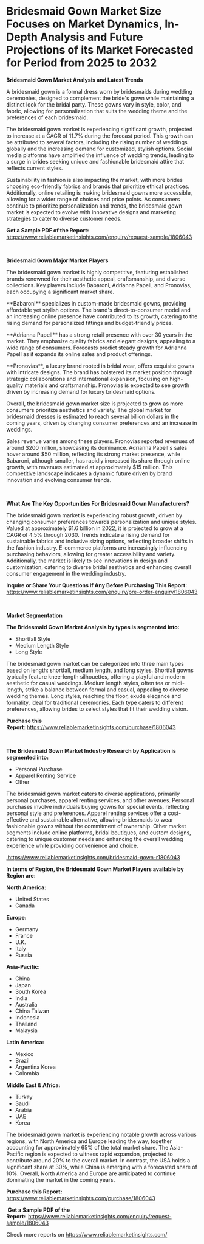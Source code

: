 <p><h1>Bridesmaid Gown Market Size Focuses on Market Dynamics, In-Depth Analysis and Future Projections of its Market Forecasted for Period from 2025 to 2032</h1></p><p><strong>Bridesmaid Gown Market Analysis and Latest Trends</strong></p>
<p><p>A bridesmaid gown is a formal dress worn by bridesmaids during wedding ceremonies, designed to complement the bride's gown while maintaining a distinct look for the bridal party. These gowns vary in style, color, and fabric, allowing for personalization that suits the wedding theme and the preferences of each bridesmaid.</p><p>The bridesmaid gown market is experiencing significant growth, projected to increase at a CAGR of 11.7% during the forecast period. This growth can be attributed to several factors, including the rising number of weddings globally and the increasing demand for customized, stylish options. Social media platforms have amplified the influence of wedding trends, leading to a surge in brides seeking unique and fashionable bridesmaid attire that reflects current styles.</p><p>Sustainability in fashion is also impacting the market, with more brides choosing eco-friendly fabrics and brands that prioritize ethical practices. Additionally, online retailing is making bridesmaid gowns more accessible, allowing for a wider range of choices and price points. As consumers continue to prioritize personalization and trends, the bridesmaid gown market is expected to evolve with innovative designs and marketing strategies to cater to diverse customer needs.</p></p>
<p><strong>Get a Sample PDF of the Report:&nbsp;</strong> <a href="https://www.reliablemarketinsights.com/enquiry/request-sample/1806043?utm_campaign=1904&utm_medium=2&utm_source=Github&utm_content=ia&utm_term=05022025&utm_id=bridesmaid-gown">https://www.reliablemarketinsights.com/enquiry/request-sample/1806043</a></p>
<p>&nbsp;</p>
<p><strong>Bridesmaid Gown Major Market Players</strong></p>
<p><p>The bridesmaid gown market is highly competitive, featuring established brands renowned for their aesthetic appeal, craftsmanship, and diverse collections. Key players include Babaroni, Adrianna Papell, and Pronovias, each occupying a significant market share.</p><p>**Babaroni** specializes in custom-made bridesmaid gowns, providing affordable yet stylish options. The brand's direct-to-consumer model and an increasing online presence have contributed to its growth, catering to the rising demand for personalized fittings and budget-friendly prices.</p><p>**Adrianna Papell** has a strong retail presence with over 30 years in the market. They emphasize quality fabrics and elegant designs, appealing to a wide range of consumers. Forecasts predict steady growth for Adrianna Papell as it expands its online sales and product offerings.</p><p>**Pronovias**, a luxury brand rooted in bridal wear, offers exquisite gowns with intricate designs. The brand has bolstered its market position through strategic collaborations and international expansion, focusing on high-quality materials and craftsmanship. Pronovias is expected to see growth driven by increasing demand for luxury bridesmaid options.</p><p>Overall, the bridesmaid gown market size is projected to grow as more consumers prioritize aesthetics and variety. The global market for bridesmaid dresses is estimated to reach several billion dollars in the coming years, driven by changing consumer preferences and an increase in weddings.</p><p>Sales revenue varies among these players. Pronovias reported revenues of around $200 million, showcasing its dominance. Adrianna Papell's sales hover around $50 million, reflecting its strong market presence, while Babaroni, although smaller, has rapidly increased its share through online growth, with revenues estimated at approximately $15 million. This competitive landscape indicates a dynamic future driven by brand innovation and evolving consumer trends.</p></p>
<p>&nbsp;</p>
<p><strong>What Are The Key Opportunities For Bridesmaid Gown Manufacturers?</strong></p>
<p><p>The bridesmaid gown market is experiencing robust growth, driven by changing consumer preferences towards personalization and unique styles. Valued at approximately $1.6 billion in 2022, it is projected to grow at a CAGR of 4.5% through 2030. Trends indicate a rising demand for sustainable fabrics and inclusive sizing options, reflecting broader shifts in the fashion industry. E-commerce platforms are increasingly influencing purchasing behaviors, allowing for greater accessibility and variety. Additionally, the market is likely to see innovations in design and customization, catering to diverse bridal aesthetics and enhancing overall consumer engagement in the wedding industry.</p></p>
<p><strong>Inquire or Share Your Questions If Any Before Purchasing This Report:</strong> <a href="https://www.reliablemarketinsights.com/enquiry/pre-order-enquiry/1806043?utm_campaign=1904&utm_medium=2&utm_source=Github&utm_content=ia&utm_term=05022025&utm_id=bridesmaid-gown">https://www.reliablemarketinsights.com/enquiry/pre-order-enquiry/1806043</a></p>
<p>&nbsp;</p>
<p><strong>Market Segmentation</strong></p>
<p><strong>The Bridesmaid Gown Market Analysis by types is segmented into:</strong></p>
<p><ul><li>Shortfall Style</li><li>Medium Length Style</li><li>Long Style</li></ul></p>
<p><p>The bridesmaid gown market can be categorized into three main types based on length: shortfall, medium length, and long styles. Shortfall gowns typically feature knee-length silhouettes, offering a playful and modern aesthetic for casual weddings. Medium length styles, often tea or midi-length, strike a balance between formal and casual, appealing to diverse wedding themes. Long styles, reaching the floor, exude elegance and formality, ideal for traditional ceremonies. Each type caters to different preferences, allowing brides to select styles that fit their wedding vision.</p></p>
<p><strong>Purchase this Report:&nbsp;</strong><a href="https://www.reliablemarketinsights.com/purchase/1806043?utm_campaign=1904&utm_medium=2&utm_source=Github&utm_content=ia&utm_term=05022025&utm_id=bridesmaid-gown">https://www.reliablemarketinsights.com/purchase/1806043</a></p>
<p>&nbsp;</p>
<p><strong>The Bridesmaid Gown Market Industry Research by Application is segmented into:</strong></p>
<p><ul><li>Personal Purchase</li><li>Apparel Renting Service</li><li>Other</li></ul></p>
<p><p>The bridesmaid gown market caters to diverse applications, primarily personal purchases, apparel renting services, and other avenues. Personal purchases involve individuals buying gowns for special events, reflecting personal style and preferences. Apparel renting services offer a cost-effective and sustainable alternative, allowing bridesmaids to wear fashionable gowns without the commitment of ownership. Other market segments include online platforms, bridal boutiques, and custom designs, catering to unique customer needs and enhancing the overall wedding experience while providing convenience and choice.</p></p>
<p><a href="https://www.reliablemarketinsights.com/bridesmaid-gown-r1806043?utm_campaign=1904&utm_medium=2&utm_source=Github&utm_content=ia&utm_term=05022025&utm_id=bridesmaid-gown">&nbsp;https://www.reliablemarketinsights.com/bridesmaid-gown-r1806043</a></p>
<p><strong>In terms of Region, the Bridesmaid Gown Market Players available by Region are:</strong></p>
<p>
    <p> <strong> North America: </strong>
        <ul>
            <li>United States</li>
            <li>Canada</li>
        </ul>
        </p> 
    <p> <strong> Europe: </strong>
        <ul>
            <li>Germany</li>
            <li>France</li>
            <li>U.K.</li>
            <li>Italy</li>
            <li>Russia</li>
        </ul>
        </p> 
    <p> <strong> Asia-Pacific: </strong>
        <ul>
            <li>China</li>
            <li>Japan</li>
            <li>South Korea</li>
            <li>India</li>
            <li>Australia</li>
            <li>China Taiwan</li>
            <li>Indonesia</li>
            <li>Thailand</li>
            <li>Malaysia</li>
        </ul>
        </p> 
    <p> <strong> Latin America: </strong>
        <ul>
            <li>Mexico</li>
            <li>Brazil</li>
            <li>Argentina Korea</li>
            <li>Colombia</li>
        </ul>
        </p> 
    <p> <strong> Middle East & Africa: </strong>
        <ul>
            <li>Turkey</li>
            <li>Saudi</li>
            <li>Arabia</li>
            <li>UAE</li>
            <li>Korea</li>
        </ul>
    </p>
    </p>
<p><p>The bridesmaid gown market is experiencing notable growth across various regions, with North America and Europe leading the way, together accounting for approximately 65% of the total market share. The Asia-Pacific region is expected to witness rapid expansion, projected to contribute around 20% to the overall market. In contrast, the USA holds a significant share at 30%, while China is emerging with a forecasted share of 10%. Overall, North America and Europe are anticipated to continue dominating the market in the coming years.</p></p>
<p><strong>Purchase this Report: </strong><a href="https://www.reliablemarketinsights.com/purchase/1806043?utm_campaign=1904&utm_medium=2&utm_source=Github&utm_content=ia&utm_term=05022025&utm_id=bridesmaid-gown">https://www.reliablemarketinsights.com/purchase/1806043</a></p>
<p>&nbsp;<strong>Get a Sample PDF of the Report:&nbsp;&nbsp;</strong><a href="https://www.reliablemarketinsights.com/enquiry/request-sample/1806043?utm_campaign=1904&utm_medium=2&utm_source=Github&utm_content=ia&utm_term=05022025&utm_id=bridesmaid-gown">https://www.reliablemarketinsights.com/enquiry/request-sample/1806043</a></p>
<p><strong></strong></p>
<p>Check more reports on <a href="https://www.reliablemarketinsights.com/?utm_campaign=1904&utm_medium=2&utm_source=Github&utm_content=ia&utm_term=05022025&utm_id=bridesmaid-gown">https://www.reliablemarketinsights.com/</a></p>